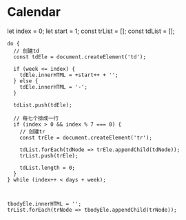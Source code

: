 # Calendar
let index = 0;
let start = 1;
const trList = [];
const tdList = [];

    do {
      // 创建td
      const tdEle = document.createElement('td');

      if (week <= index) {
        tdEle.innerHTML = +start++ + '';
      } else {
        tdEle.innerHTML = '-';
      }

      tdList.push(tdEle);

      // 每七个排成一行
      if (index > 0 && index % 7 === 0) {
        // 创建tr
        const trEle = document.createElement('tr');

        tdList.forEach(tdNode => trEle.appendChild(tdNode));
        trList.push(trEle);

        tdList.length = 0;
      }
    } while (index++ < days + week);

    

    tbodyEle.innerHTML = '';
    trList.forEach(trNode => tbodyEle.appendChild(trNode));
